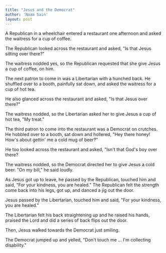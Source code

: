 ```yaml
---
title: "Jesus and the Democrat"
author: 'Noam Sain'
layout: post
---
```


A Republican in a wheelchair entered a restaurant one afternoon and asked the waitress for a cup of coffee.

The Republican looked across the restaurant and asked, "Is that Jesus sitting over there?"

The waitress nodded yes, so the Republican requested that she give Jesus a cup of coffee, on him.

The next patron to come in was a Libertarian with a hunched back. He shuffled over to a booth, painfully sat down, and asked the waitress for a cup of hot tea.

He also glanced across the restaurant and asked, "Is that Jesus over there?"

The waitress nodded, so the Libertarian asked her to give Jesus a cup of hot tea, "My treat."

The third patron to come into the restaurant was a Democrat on crutches. He hobbled over to a booth, sat down and hollered, "Hey there honey! How's about gettin' me a cold mug of beer?"

He too looked across the restaurant and asked, "Isn't that God's boy over there?

The waitress nodded, so the Democrat directed her to give Jesus a cold beer. "On my bill," he said loudly.

As Jesus got up to leave, he passed by the Republican, touched him and said, "For your kindness, you are healed." The Republican felt the strength come back into his legs, got up, and danced a jig out the door.

Jesus passed by the Libertarian, touched him and said, "For your kindness, you are healed."

The Libertarian felt his back straightening up and he raised his hands, praised the Lord and did a series of back flips out the door.

Then, Jesus walked towards the Democrat just smiling.

The Democrat jumped up and yelled, "Don't touch me … I'm collecting disability."